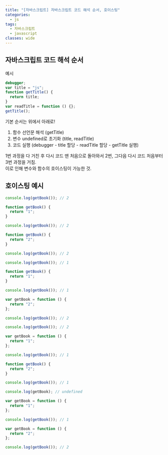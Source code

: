 ```yaml
---
title: "[자바스크립트] 자바스크립트 코드 해석 순서, 호이스팅"
categories:
  - js
tags:
  - 자바스크립트
  - javascript
classes: wide
---
```


## 자바스크립트 코드 해석 순서

예시

```js
debugger;
var title = "js";
function getTitle() {
  return title;
}
var readTitle = function () {};
getTitle();
```

기본 순서는 위에서 아래로!

1. 함수 선언문 해석 (getTitle)
2. 변수 undefined로 초기화 (title, readTitle)
3. 코드 실행 (debugger - title 할당 - readTitle 할당 - getTitle 실행)

1번 과정을 다 거친 후 다시 코드 맨 처음으로 돌아와서 2번, 그다음 다시 코드 처음부터 3번 과정을 거침.
<br> 이로 인해 변수와 함수의 호이스팅이 가능한 것.

## 호이스팅 예시

```js
console.log(getBook()); // 2

function getBook() {
  return "1";
}

console.log(getBook()); // 2

function getBook() {
  return "2";
}

console.log(getBook()); // 2
```

```js
console.log(getBook()); // 1

function getBook() {
  return "1";
}

console.log(getBook()); // 1

var getBook = function () {
  return "2";
};

console.log(getBook()); // 2
```

```js
console.log(getBook()); // 2

var getBook = function () {
  return "1";
};

console.log(getBook()); // 1

function getBook() {
  return "2";
}

console.log(getBook()); // 1
```

```js
console.log(getBook); // undefined

var getBook = function () {
  return "1";
};

console.log(getBook()); // 1

var getBook = function () {
  return "2";
};

console.log(getBook()); // 2
```
